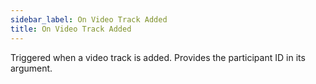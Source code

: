 ```yaml
---
sidebar_label: On Video Track Added
title: On Video Track Added
---
```

Triggered when a video track is added. Provides the participant ID in its argument.
